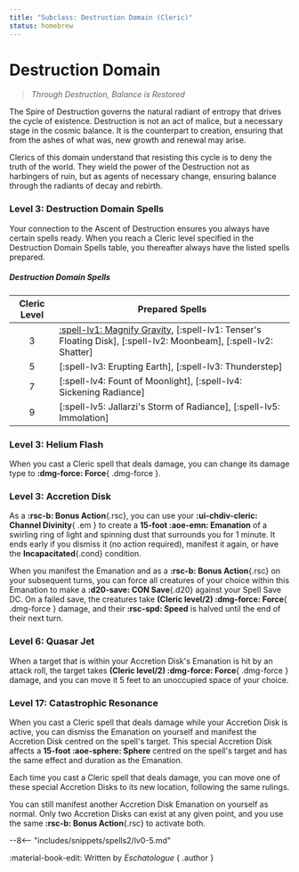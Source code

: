 ```yaml
---
title: "Subclass: Destruction Domain (Cleric)"
status: homebrew
---
```


<p style="display:none">
Through Destruction, Balance is Restored 
</p>

# Destruction Domain

> *Through Destruction, Balance is Restored*

The Spire of Destruction governs the natural radiant of entropy that drives the cycle of existence. Destruction is not an act of malice, but a necessary stage in the cosmic balance. It is the counterpart to creation, ensuring that from the ashes of what was, new growth and renewal may arise.

Clerics of this domain understand that resisting this cycle is to deny the truth of the world. They wield the power of the Destruction not as harbingers of ruin, but as agents of necessary change, ensuring balance through the radiants of decay and rebirth.

### Level 3: Destruction Domain Spells

Your connection to the Ascent of Destruction ensures you always have certain spells ready. When you reach a Cleric level specified in the Destruction Domain Spells table, you thereafter always have the listed spells prepared.

##### Destruction Domain Spells

| Cleric Level | Prepared Spells |
| :-: | --- |
| 3 | [:spell-lv1: Magnify Gravity](../../spells/description/additional/dunamancy.md#magnify-gravity), [:spell-lv1: Tenser's Floating Disk], [:spell-lv2: Moonbeam], [:spell-lv2: Shatter] |
| 5 | [:spell-lv3: Erupting Earth], [:spell-lv3: Thunderstep] |
| 7 | [:spell-lv4: Fount of Moonlight], [:spell-lv4: Sickening Radiance] |
| 9 | [:spell-lv5: Jallarzi's Storm of Radiance], [:spell-lv5: Immolation] |

### Level 3: Helium Flash

When you cast a Cleric spell that deals damage, you can change its damage type to **:dmg-force: Force**{ .dmg-force }.

### Level 3: Accretion Disk  

As a **:rsc-b: Bonus Action**{.rsc}, you can use your **:ui-chdiv-cleric: Channel Divinity**{ .em } to create a **15-foot :aoe-emn: Emanation** of a swirling ring of light and spinning dust that surrounds you for 1 minute. It ends early if you dismiss it (no action required), manifest it again, or have the **Incapacitated**{.cond} condition.  

When you manifest the Emanation and as a **:rsc-b: Bonus Action**{.rsc} on your subsequent turns, you can force all creatures of your choice within this Emanation to make a **:d20-save: CON Save**{.d20} against your Spell Save DC. On a failed save, the creatures take **(Cleric level/2) :dmg-force: Force**{ .dmg-force } damage, and their **:rsc-spd: Speed** is halved until the end of their next turn. 

### Level 6: Quasar Jet  

When a target that is within your Accretion Disk's Emanation is hit by an attack roll, the target takes **(Cleric level/2) :dmg-force: Force**{ .dmg-force } damage, and you can move it 5 feet to an unoccupied space of your choice.  

### Level 17: Catastrophic Resonance  

When you cast a Cleric spell that deals damage while your Accretion Disk is active, you can dismiss the Emanation on yourself and manifest the Accretion Disk centred on the spell's target. This special Accretion Disk affects a **15-foot :aoe-sphere: Sphere** centred on the spell's target and has the same effect and duration as the Emanation.  

Each time you cast a Cleric spell that deals damage, you can move one of these special Accretion Disks to its new location, following the same rulings.  

You can still manifest another Accretion Disk Emanation on yourself as normal. Only two Accretion Disks can exist at any given point, and you use the same **:rsc-b: Bonus Action**{.rsc} to activate both.  

--8<-- "includes/snippets/spells2/lv0-5.md"

:material-book-edit: Written by *Eschatologue*
{ .author }